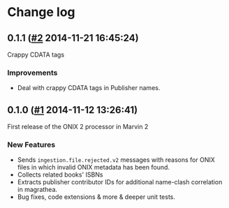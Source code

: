 # Change log

## 0.1.1 ([#2](https://git.mobcastdev.com/Marvin/onix2-processor/pull/2) 2014-11-21 16:45:24)

Crappy CDATA tags

### Improvements

- Deal with crappy CDATA tags in Publisher names.

## 0.1.0 ([#1](https://git.mobcastdev.com/Marvin/onix2-processor/pull/1) 2014-11-12 13:26:41)

First release of the ONIX 2 processor in Marvin 2

### New Features

- Sends `ingestion.file.rejected.v2` messages with reasons for ONIX files in which invalid ONIX metadata has been found.
- Collects related books' ISBNs
- Extracts publisher contributor IDs for additional name-clash correlation in magrathea.
- Bug fixes, code extensions & more & deeper unit tests.

